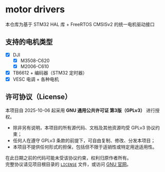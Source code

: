 # motor drivers

本仓库为基于 STM32 HAL 库 + FreeRTOS CMSISv2 的统一电机驱动接口

## 支持的电机类型

- [x] DJI
    - [x] M3508-C620
    - [x] M2006-C610
- [x] TB6612 + 编码器（STM32 定时器）
- [x] VESC 电调 + 各种电机

## 许可协议（License）

本项目自 2025-10-06 起采用 **GNU 通用公共许可证 第3版（GPLv3）** 进行授权。

- 除非另有说明，本项目的所有源代码、文档及其他资源均受 GPLv3 协议约束；
- 任何人在遵守 GPLv3 条款的前提下，可自由复制、修改、分发本项目；
- 本项目不提供任何形式的担保，包括但不限于适销性或特定用途适用性。

在此日期之前的代码可能未受该协议约束，权利归原作者所有。  
完整协议请见项目根目录的 [`LICENSE`](./LICENSE) 文件，或访问 [GNU 官网](https://www.gnu.org/licenses/gpl-3.0.txt)。
